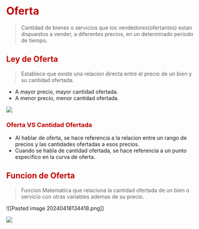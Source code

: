 # <span style="color:#c00000">Oferta</span>

> Cantidad de bienes o servicios que los vendedores(ofertantes) estan dispuestos a vender, a diferentes precios, en un determinado periodo de tiempo.

## <span style="color:#c00000">Ley de Oferta</span>

> Establece que existe una relacion directa entre el precio de un bien y su cantidad ofertada.

- A mayor precio, mayor cantidad ofertada.
- A menor precio, menor cantidad ofertada.

![](https://lh7-us.googleusercontent.com/5KGbCfiCwuhz26SrV81WuIgTGiBwPLPj0XwqRcs484yfOAg4DKaXJ5W_EE-d5K4duGGypFWvafmRB4aYqbGhkmLImApcyFos7oFN7NvhryQqECEFiCAP9jAAA6kPVm7vUol-HnhBCnFMuidqMRVjya2ouQ=nw)


### <span style="color:#c00000">Oferta VS Cantidad Ofertada</span>

- Al hablar de oferta, se hace referencia a la relacion entre un rango de precios y las cantidades ofertadas a esos precios.
- Cuando se habla de cantidad ofertada, se hace referencia a un punto especifico en la curva de oferta.

## <span style="color:#c00000">Funcion de Oferta</span> 

> Funcion Matematica que relaciona la cantidad ofertada de un bien o servicio con otras variables ademas de su precio.

![[Pasted image 20240418134418.png]]

![](https://lh7-us.googleusercontent.com/NPstexLguAORCRS3XaLn6ph0fZPvo3zSTLTHZgRkUt8UBv1eBiHRRdGGbXBhKBBXrMj5FgATNq-9O737qOQmvNjCvs6wNAhl-Rz6EUipXKzu8h4hwUaVli2nC8Hzi_eFUAzkO7-fZMziDFnmQexjPaHL8Q=nw)